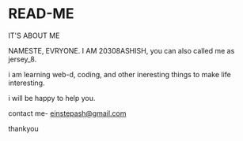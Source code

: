 # READ-ME
IT'S ABOUT ME


NAMESTE, EVRYONE.
I AM 20308ASHISH, you can also called me as jersey_8.

i am learning web-d, coding, and other ineresting things to make life interesting. 

i will be happy to help you.

contact me- einstepash@gmail.com



thankyou
